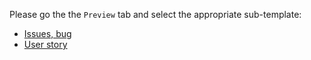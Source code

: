 Please go the the `Preview` tab and select the appropriate sub-template:

- [Issues, bug](?expand=1&template=issue_template.md)
- [User story](?expand=1&template=story_template.md)
